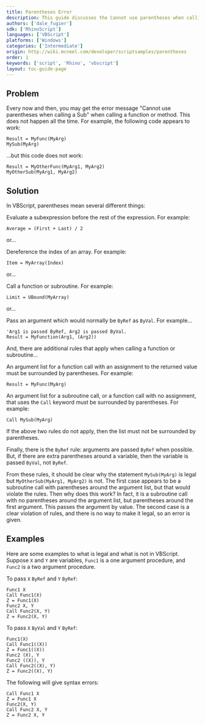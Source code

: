 ```yaml
---
title: Parentheses Error
description: This guide discusses the Cannot use parentheses when calling a Sub error that occurs in RhinoScript.
authors: ['dale_fugier']
sdk: ['RhinoScript']
languages: ['VBScript']
platforms: ['Windows']
categories: ['Intermediate']
origin: http://wiki.mcneel.com/developer/scriptsamples/parentheses
order: 1
keywords: ['script', 'Rhino', 'vbscript']
layout: toc-guide-page
---
```



## Problem

Every now and then, you may get the error message "Cannot use parentheses when calling a Sub" when calling a function or method.  This does not happen all the time.  For example, the following code appears to work:

```vbnet
Result = MyFunc(MyArg)
MySub(MyArg)
```

...but this code does not work:

```vbnet
Result = MyOtherFunc(MyArg1, MyArg2)
MyOtherSub(MyArg1, MyArg2)
```

## Solution

In VBScript, parentheses mean several different things:

Evaluate a subexpression before the rest of the expression.  For example:

```vbnet
Average = (First + Last) / 2
```

or...

Dereference the index of an array.  For example:

```vbnet
Item = MyArray(Index)
```

or...

Call a function or subroutine.  For example:

```vbnet
Limit = UBound(MyArray)
```

or...

Pass an argument which would normally be `ByRef` as `ByVal`.  For example...

```vbnet
'Arg1 is passed ByRef, Arg2 is passed ByVal.
Result = MyFunction(Arg1, (Arg2))
```

And, there are additional rules that apply when calling a function or subroutine...

An argument list for a function call with an assignment to the returned value must be surrounded by parentheses.  For example:

```vbnet
Result = MyFunc(MyArg)
```

An argument list for a subroutine call, or a function call with no assignment, that uses the `Call` keyword must be surrounded by parentheses.  For example:

```vbnet
Call MySub(MyArg)
```

If the above two rules do not apply, then the list must not be surrounded by parentheses.

Finally, there is the `ByRef` rule: arguments are passed `ByRef` when possible.  But, if there are extra parentheses around a variable, then the variable is passed `ByVal`, not `ByRef`.

From these rules, it should be clear why the statement `MySub(MyArg)` is legal but `MyOtherSub(MyArg1, MyArg2)` is not. The first case appears to be a subroutine call with parentheses around the argument list, but that would violate the rules. Then why does this work?  In fact, it is a subroutine call with no parentheses around the argument list, but parentheses around the first argument.  This passes the argument by value. The second case is a clear violation of rules, and there is no way to make it legal, so an error is given.

## Examples

Here are some examples to what is legal and what is not in VBScript. Suppose `X` and `Y` are variables, `Func1` is a one argument procedure, and `Func2` is a two argument procedure.

To pass `X` `ByRef` and `Y` `ByRef`:

```vbnet
Func1 X
Call Func1(X)
Z = Func1(X)
Func2 X, Y
Call Func2(X, Y)
Z = Func2(X, Y)
```

To pass `X` `ByVal` and `Y` `ByRef`:

```vbnet
Func1(X)
Call Func1((X))
Z = Func1((X))
Func2 (X), Y
Func2 ((X)), Y
Call Func2((X), Y)
Z = Func2((X), Y)
```

The following will give syntax errors:

```vbnet
Call Func1 X
Z = Func1 X
Func2(X, Y)
Call Func2 X, Y
Z = Func2 X, Y
```
